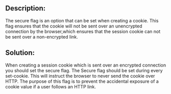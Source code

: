 ## Description:

The secure flag is an option that can be set when creating a cookie.
This flag ensures that the cookie will not be sent over an unencrypted
connection by the browser,which ensures that the session cookie can not be sent over a non-encrypted link.

## Solution:

When creating a session cookie which is sent over an encrypted connection
you should set the secure flag. The Secure flag should be set during every set-cookie.
This will instruct the browser to never send the cookie over HTTP.
The purpose of this flag is to prevent the accidental exposure of a cookie value if a user
follows an HTTP link.


